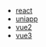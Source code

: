 

- [react](front_end/front_end_framework/react/README)
- [uniapp](front_end/front_end_framework/uniapp/README)
- [vue2](front_end/front_end_framework/vue2/README)
- [vue3](front_end/front_end_framework/vue3/README)